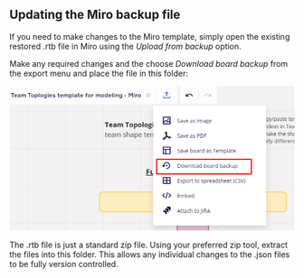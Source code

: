 ## Updating the Miro backup file

If you need to make changes to the Miro template, simply open the existing restored .rtb file in Miro using the _Upload from backup_ option.

Make any required changes and the choose _Download board backup_ from the export menu and place the file in this folder:

![Screenshot of Exporting a Miro backup](Exporting%20a%20miro%20backup.png)

The .rtb file is just a standard zip file. Using your preferred zip tool, extract the files into this folder. This allows any individual changes to the .json files to be fully version controlled. 
